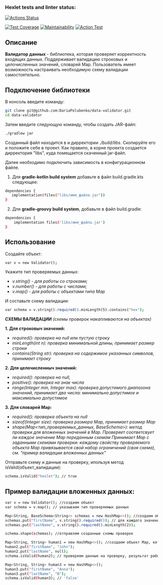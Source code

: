 ### Hexlet tests and linter status:
[![Actions Status](https://github.com/DariaPolubenko/java-project-78/actions/workflows/hexlet-check.yml/badge.svg)](https://github.com/DariaPolubenko/java-project-78/actions)


[![Test Coverage](https://api.codeclimate.com/v1/badges/7171d34baf2bd0f50816/test_coverage)](https://codeclimate.com/github/DariaPolubenko/java-project-78/test_coverage)
[![Maintainability](https://api.codeclimate.com/v1/badges/7171d34baf2bd0f50816/maintainability)](https://codeclimate.com/github/DariaPolubenko/java-project-78/maintainability)
[![Action Test](https://github.com/DariaPolubenko/java-project-78/actions/workflows/main.yml/badge.svg)](https://github.com/DariaPolubenko/java-project-78/actions)


## Описание
**Валидатор данных** - библиотека, которая проверяет корректность входящих данных. Поддерживает валидацию строковых и целочисленных значений, словарей Map.
Пользователь имеет возможность настраивать необходимую схему валидации самостоятельно.


## Подключение библиотеки
В консоль введите команду:
```bash
git clone git@github.com:DariaPolubenko/data-validator.git
cd data-validator
```
Затем введите следующую команду, чтобы создать JAR-файл:
```bash
./gradlew jar
```
Созданный файл находится в и дирректории _./build/libs_. Скопируйте его и положите себе в проект. Как правило, в корне проекта создается дирректория "libs", куда помещается скаченный jar-файл.

Далее необходимо подключить зависимость в конфигурационном файле.
1. Для **gradle-kotlin build system** добавьте в файл build.gradle.kts следующее:
```bash
dependencies {
   implementation(files("libs/имя_файла.jar"))
}
```
2. Для **gradle-groovy build system**, добавьте в файл build.gradle:
```bash
dependencies {
    implementation files('libs/имя_файла.jar')
}
```

## Использование
Создайте объект:
```bash
var v = new Validator();
```
Укажите тип проверяемых данных:
- _v.string() - для работы со строками;_
- _v.number() - для работы с числами;_
- _v.map() - для работы с объектами типа Map_

И составьте схему валидации:
```bash
var schema = v.string().required().minLength(5).contains("hex");
```
**СХЕМЫ ВАЛИДАЦИИ**
_(схемы проверок накапливаются на объектах)_

**1. Для строковыч значений:**
   - _required(): проверка на null или пустую строку_
   - _minLength(int n): проверка минимальной длины, принимает размер строки_
   - _contains(String str): проверка на содержимое указанных символов, принимает строку_
  
**2. Для целочисленныч значений:**
   - _required(): проверка на null,_
   - _positive(): проверка на знак числа_
   - _range(Integer min, Integer max): проверка допустимого диапазона значений, принимает два числа: минимально допустимое и максимально допустимое_

**3. Для словарей Map:**
   - _required(): проверка объекта на null_
   - _sizeof(Integer size): проверка размера Map, принимает размер Map_
   - _shape(Map<тип_проверяемых_данных, BaseSchema<String>>): метод проверки для вложенных значений в Maр. Проверяет соответсвует ли каждое значение Map переданным схемам
        Принимает Map с заданными схемами проверки: каждому свойству проверяемого объекта Map привязывается свой набор ограничений (своя схема), см. "пример валидации вложенных данных"_

Отправьте схему и данные на проверку, ипользуя метод isValid(объект_валидации):
```bash
schema.isValid("hexlet"); // true
```

## Пример валидации вложенных данных:
```bash
var v = new Validator(); //создаем объект
var schema = v.map(); // указываем тип проверяемых данных

Map<String, BaseSchema<String>> schemas = new HashMap<>(); //создаем объект Map
schemas.put("firstName", v.string().required()); // для каждого значения добавляем свои схемы для проверки
schemas.put("lastName", v.string().required().minLength(2));

schema.shape(schemas); //отправлем созданные схемы проверок

Map<String, String> human1 = new HashMap<>(); //создаем объект Map, который будем проверять на валидность
human2.put("firstName", "John");
human2.put("lastName", null);
schema.isValid(human2); // проверяем данные на проверку, результат работы метода в данном примере 'false'

Map<String, String> human3 = new HashMap<>();
human3.put("firstName", "Anna");
human3.put("lastName", "B");
schema.isValid(human3); // 'false'
```
